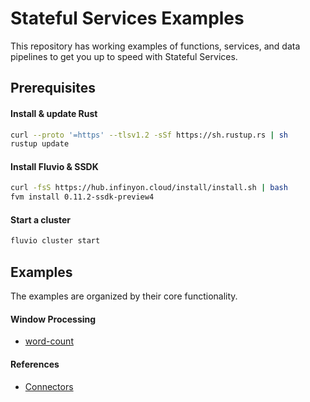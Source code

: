 # Stateful Services Examples

This repository has working examples of functions, services, and data pipelines to get you up to speed with Stateful Services.

## Prerequisites

#### Install & update Rust

```bash
curl --proto '=https' --tlsv1.2 -sSf https://sh.rustup.rs | sh
rustup update
```

#### Install Fluvio & SSDK

```bash
curl -fsS https://hub.infinyon.cloud/install/install.sh | bash
fvm install 0.11.2-ssdk-preview4
```

#### Start a cluster

```bash
fluvio cluster start
```

## Examples

The examples are organized by their core functionality.

#### Window Processing
* [word-count](window-processing/word-count/Readme.md)


#### References
* [Connectors](Connectors.md)
